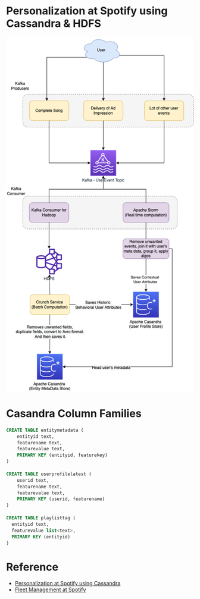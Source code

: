 
# Personalization at Spotify using Cassandra & HDFS

![img.png](PersonalizationSpotify.drawio.png)

# Casandra Column Families

```sql
CREATE TABLE entitymetadata (
    entityid text,
    featurename text,
    featurevalue text,
    PRIMARY KEY (entityid, featurekey)
)

CREATE TABLE userprofilelatest (
    userid text,
    featurename text,
    featurevalue text,
    PRIMARY KEY (userid, featurename)
)

CREATE TABLE playlisttag (
  entityid text,
  featurevalue list<text>,
  PRIMARY KEY (entityid)
)
```

# Reference
- [Personalization at Spotify using Cassandra](https://engineering.atspotify.com/2015/01/personalization-at-spotify-using-cassandra/)
- [Fleet Management at Spotify](https://engineering.atspotify.com/2023/05/fleet-management-at-spotify-part-2-the-path-to-declarative-infrastructure/)